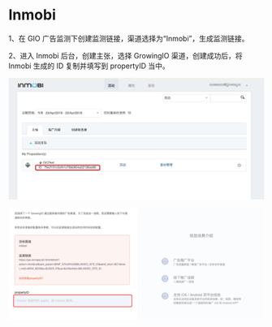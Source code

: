 # Inmobi

1、在 GIO 广告监测下创建监测链接，渠道选择为“Inmobi”，生成监测链接。

2、进入 Inmobi 后台，创建主张，选择 GrowingIO 渠道，创建成功后，将 Inmobi 生成的 ID 复制并填写到 propertyID 当中。

![](../../.gitbook/assets/a6439143-82db-467e-a66f-7da32f17746d.png)

![](../../.gitbook/assets/image%20%28166%29.png)

​​



​​



